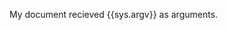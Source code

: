My document recieved {{sys.argv}} as arguments.

<!--

    print(__name__)

    import sys, click
    @click.command()
    def main():
        click.echo('The document was run as a CLI!')

    '__file__' in locals() and __name__ == '__main__' and main()

-->

